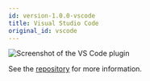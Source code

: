 ```yaml
---
id: version-1.0.0-vscode
title: Visual Studio Code
original_id: vscode
---
```


![Screenshot of the VS Code plugin](assets/plugins/code.png)

See the [repository](https://github.com/errata-ai/vale-vscode) for more information.
